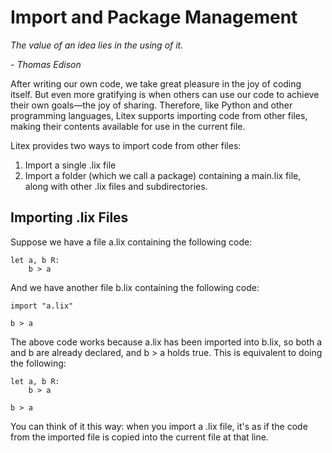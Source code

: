 # Import and Package Management

_The value of an idea lies in the using of it._

_- Thomas Edison_

After writing our own code, we take great pleasure in the joy of coding itself. But even more gratifying is when others can use our code to achieve their own goals—the joy of sharing. Therefore, like Python and other programming languages, Litex supports importing code from other files, making their contents available for use in the current file.

Litex provides two ways to import code from other files:

1. Import a single .lix file
2. Import a folder (which we call a package) containing a main.lix file, along with other .lix files and subdirectories.

## Importing .lix Files

Suppose we have a file a.lix containing the following code:

```litex
let a, b R:
    b > a
```

And we have another file b.lix containing the following code:

```litex
import "a.lix"

b > a
```

The above code works because a.lix has been imported into b.lix, so both a and b are already declared, and b > a holds true. This is equivalent to doing the following:

```litex
let a, b R:
    b > a

b > a
```

You can think of it this way: when you import a .lix file, it's as if the code from the imported file is copied into the current file at that line.